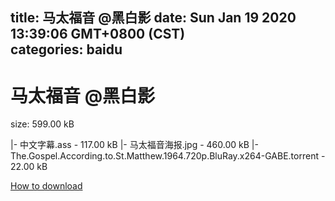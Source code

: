 
title: 马太福音 @黑白影
date: Sun Jan 19 2020 13:39:06 GMT+0800 (CST)    
categories: baidu
---

# 马太福音 @黑白影
size: 599.00 kB
 
 
|- 中文字幕.ass - 117.00 kB
|- 马太福音海报.jpg - 460.00 kB
|- The.Gospel.According.to.St.Matthew.1964.720p.BluRay.x264-GABE.torrent - 22.00 kB

[How to download](https://bpcam.bemobtrk.com/go/2ceec3aa-1ca2-46d6-b9ff-aaa5c184517c?jno=796)
